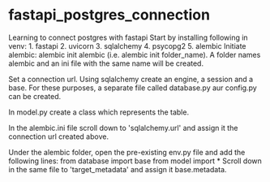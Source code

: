 # fastapi_postgres_connection
 Learning to connect postgres with fastapi
 Start by installing following in venv:
    1. fastapi
    2. uvicorn
    3. sqlalchemy
    4. psycopg2
    5. alembic
      Initiate alembic: alembic init alembic (i.e. alembic init folder_name). A folder names alembic and an ini file with the same name will be created. 

   
 Set a connection url. Using sqlalchemy create an engine, a session and a base. For these purposes, a separate file called database.py aur config.py can be created.

 In model.py create a class which represents the table.
 
 In the alembic.ini file scroll down to 'sqlalchemy.url' and assign it the connection url created above.

 Under the alembic folder, open the pre-existing env.py file and add the following lines:
   from database import base
   from model import *
Scroll down in the same file to 'target_metadata' and assign it base.metadata.